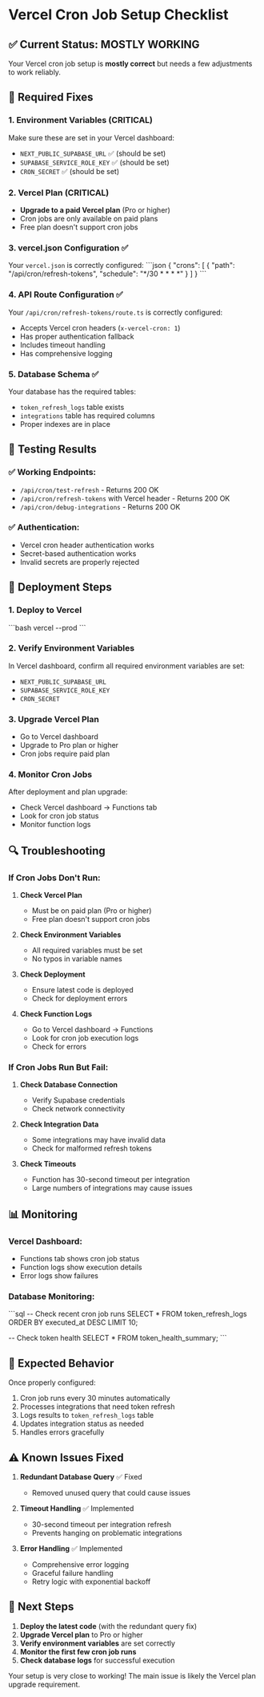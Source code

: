 # Vercel Cron Job Setup Checklist

## ✅ Current Status: MOSTLY WORKING

Your Vercel cron job setup is **mostly correct** but needs a few adjustments to work reliably.

## 🔧 Required Fixes

### 1. Environment Variables (CRITICAL)
Make sure these are set in your Vercel dashboard:
- `NEXT_PUBLIC_SUPABASE_URL` ✅ (should be set)
- `SUPABASE_SERVICE_ROLE_KEY` ✅ (should be set)
- `CRON_SECRET` ✅ (should be set)

### 2. Vercel Plan (CRITICAL)
- **Upgrade to a paid Vercel plan** (Pro or higher)
- Cron jobs are only available on paid plans
- Free plan doesn't support cron jobs

### 3. vercel.json Configuration ✅
Your `vercel.json` is correctly configured:
\`\`\`json
{
  "crons": [
    {
      "path": "/api/cron/refresh-tokens",
      "schedule": "*/30 * * * *"
    }
  ]
}
\`\`\`

### 4. API Route Configuration ✅
Your `/api/cron/refresh-tokens/route.ts` is correctly configured:
- Accepts Vercel cron headers (`x-vercel-cron: 1`)
- Has proper authentication fallback
- Includes timeout handling
- Has comprehensive logging

### 5. Database Schema ✅
Your database has the required tables:
- `token_refresh_logs` table exists
- `integrations` table has required columns
- Proper indexes are in place

## 🧪 Testing Results

### ✅ Working Endpoints:
- `/api/cron/test-refresh` - Returns 200 OK
- `/api/cron/refresh-tokens` with Vercel header - Returns 200 OK
- `/api/cron/debug-integrations` - Returns 200 OK

### ✅ Authentication:
- Vercel cron header authentication works
- Secret-based authentication works
- Invalid secrets are properly rejected

## 🚀 Deployment Steps

### 1. Deploy to Vercel
\`\`\`bash
vercel --prod
\`\`\`

### 2. Verify Environment Variables
In Vercel dashboard, confirm all required environment variables are set:
- `NEXT_PUBLIC_SUPABASE_URL`
- `SUPABASE_SERVICE_ROLE_KEY` 
- `CRON_SECRET`

### 3. Upgrade Vercel Plan
- Go to Vercel dashboard
- Upgrade to Pro plan or higher
- Cron jobs require paid plan

### 4. Monitor Cron Jobs
After deployment and plan upgrade:
- Check Vercel dashboard → Functions tab
- Look for cron job status
- Monitor function logs

## 🔍 Troubleshooting

### If Cron Jobs Don't Run:

1. **Check Vercel Plan**
   - Must be on paid plan (Pro or higher)
   - Free plan doesn't support cron jobs

2. **Check Environment Variables**
   - All required variables must be set
   - No typos in variable names

3. **Check Deployment**
   - Ensure latest code is deployed
   - Check for deployment errors

4. **Check Function Logs**
   - Go to Vercel dashboard → Functions
   - Look for cron job execution logs
   - Check for errors

### If Cron Jobs Run But Fail:

1. **Check Database Connection**
   - Verify Supabase credentials
   - Check network connectivity

2. **Check Integration Data**
   - Some integrations may have invalid data
   - Check for malformed refresh tokens

3. **Check Timeouts**
   - Function has 30-second timeout per integration
   - Large numbers of integrations may cause issues

## 📊 Monitoring

### Vercel Dashboard:
- Functions tab shows cron job status
- Function logs show execution details
- Error logs show failures

### Database Monitoring:
\`\`\`sql
-- Check recent cron job runs
SELECT * FROM token_refresh_logs 
ORDER BY executed_at DESC 
LIMIT 10;

-- Check token health
SELECT * FROM token_health_summary;
\`\`\`

## 🎯 Expected Behavior

Once properly configured:
1. Cron job runs every 30 minutes automatically
2. Processes integrations that need token refresh
3. Logs results to `token_refresh_logs` table
4. Updates integration status as needed
5. Handles errors gracefully

## ⚠️ Known Issues Fixed

1. **Redundant Database Query** ✅ Fixed
   - Removed unused query that could cause issues

2. **Timeout Handling** ✅ Implemented
   - 30-second timeout per integration refresh
   - Prevents hanging on problematic integrations

3. **Error Handling** ✅ Implemented
   - Comprehensive error logging
   - Graceful failure handling
   - Retry logic with exponential backoff

## 🚀 Next Steps

1. **Deploy the latest code** (with the redundant query fix)
2. **Upgrade Vercel plan** to Pro or higher
3. **Verify environment variables** are set correctly
4. **Monitor the first few cron job runs**
5. **Check database logs** for successful execution

Your setup is very close to working! The main issue is likely the Vercel plan upgrade requirement.
